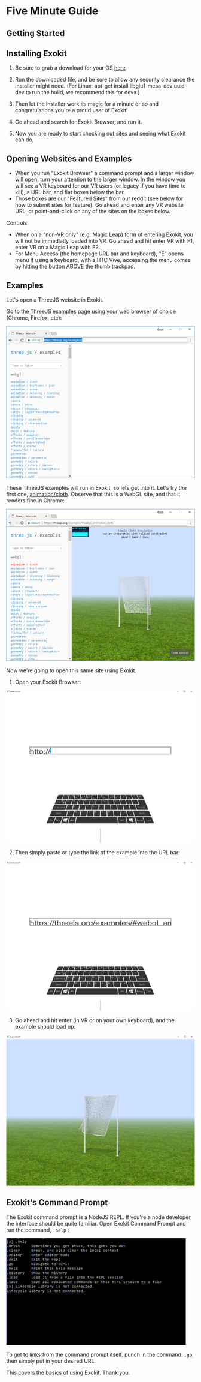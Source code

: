 # Five Minute Guide

## Getting Started

## Installing Exokit

1. Be sure to grab a download for your OS [here](https://github.com/webmixedreality/exokit/releases/)
2. Run the downloaded file, and be sure to allow any security clearance the installer might need.
(For Linux: apt-get install libglu1-mesa-dev uuid-dev to run the build, we recommend this for devs.\)

3. Then let the installer work its magic for a minute or so and congratulations you're a proud user of Exokit!
4. Go ahead and search for Exokit Browser, and run it.
5. Now you are ready to start checking out sites and seeing what Exokit can do.

## Opening Websites and Examples

* When you run "Exokit Browser" a command prompt and a larger window will open, turn your attention to the larger window. In the window you will see a VR keyboard for our VR users \(or legacy if you have time to kill\), a URL bar, and flat boxes below the bar. 
* Those boxes are our "Featured Sites" from our reddit \(see below for how to submit sites for feature\). Go ahead and enter any VR website URL, or point-and-click on any of the sites on the boxes below.

Controls

* When on a "non-VR only" \(e.g. Magic Leap\) form of entering Exokit, you will not be immediatly loaded into VR. Go ahead and hit enter VR with F1, enter VR on a Magic Leap with F2.
* For Menu Access \(the homepage URL bar and keyboard\), "E" opens menu if using a keyboard, with a HTC Vive, accessing the menu comes by hitting the button ABOVE the thumb trackpad.

## Examples

Let's open a ThreeJS website in Exokit.

Go to the ThreeJS [examples](https://threejs.org/examples/) page using your web browser of choice \(Chrome, Firefox, etc\):

![alt text](_images/image-1.png)

These ThreeJS examples will run in Exokit, so lets get into it. Let's try the first one, [animation/cloth](https://threejs.org/examples/#webgl_animation_cloth). Observe that this is a WebGL site, and that it renders fine in Chrome:

![alt text](_images/image-6.png)

Now we're going to open this same site using Exokit.

1. Open your Exokit Browser:

![alt text](_images/exokit1.png)

2. Then simply paste or type the link of the example into the URL bar:

![alt text](_images/exokit2.png)

3. Go ahead and hit enter \(in VR or on your own keyboard\), and the example should load up:

![alt text](_images/exokit3.png)

## Exokit's Command Prompt

The Exokit command prompt is a NodeJS REPL. If you're a node developer, the interface should be quite familiar. Open Exokit Command Prompt and run the command, `.help` :

![alt text](_images/exokit4.png)

To get to links from the command prompt itself, punch in the command: `.go`, then simply put in your desired URL.

This covers the basics of using Exokit. Thank you.

